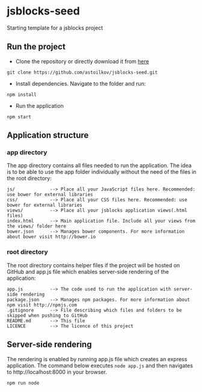 # jsblocks-seed

Starting template for a jsblocks project

## Run the project

 * Clone the repository or directly download it from [here](https://github.com/astoilkov/jsblocks-seed/archive/master.zip)

```
git clone https://github.com/astoilkov/jsblocks-seed.git
```

 * Install dependencies. Navigate to the folder and run:

```
npm install
```

 * Run the application

```
npm start
```

## Application structure

### app directory

The app directory contains all files needed to run the application. The idea is to be able to use the app folder individually without the need of the files in the root directory:

```
js/             --> Place all your JavaScript files here. Recommended: use bower for external libraries
css/            --> Place all your CSS files here. Recommended: use bower for external libraries
views/          --> Place all your jsblocks application views(.html files)
index.html      --> Main application file. Include all your views from the views/ folder here
bower.json      --> Manages bower components. For more information about bower visit http://bower.io
```

### root directory

The root directory contains helper files if the project will be hosted on GitHub and app.js file which enables server-side rendering of the application:

```
app.js          --> The code used to run the application with server-side rendering
package.json    --> Manages npm packages. For more information about npm visit http://npmjs.com
.gitignore      --> File describing which files and folders to be skipped when pushing to GitHub
README.md       --> This file
LICENCE         --> The licence of this project
```

## Server-side rendering

The rendering is enabled by running app.js file which creates an express application.
The command below executes `node app.js` and then navigates to http://localhost:8000 in your browser.

```
npm run node
```